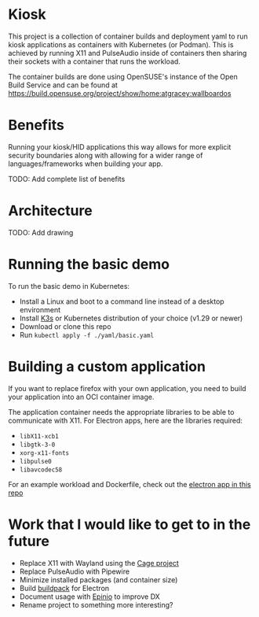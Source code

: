 # Kiosk

This project is a collection of container builds and deployment yaml to run kiosk applications as containers with Kubernetes (or Podman). This is achieved by running X11 and PulseAudio inside of containers then sharing their sockets with a container that runs the workload.

The container builds are done using OpenSUSE's instance of the Open Build Service and can be found at https://build.opensuse.org/project/show/home:atgracey:wallboardos

# Benefits

Running your kiosk/HID applications this way allows for more explicit security boundaries along with allowing for a wider range of languages/frameworks when building your app.

TODO: Add complete list of benefits

# Architecture

TODO: Add drawing

# Running the basic demo

To run the basic demo in Kubernetes:
- Install a Linux and boot to a command line instead of a desktop environment
- Install [K3s](k3s.io) or Kubernetes distribution of your choice (v1.29 or newer)
- Download or clone this repo
- Run `kubectl apply -f ./yaml/basic.yaml`

# Building a custom application

If you want to replace firefox with your own application, you need to build your application into an OCI container image. 

The application container needs the appropriate libraries to be able to communicate with X11. For Electron apps, here are the libraries required:

- `libX11-xcb1`
- `libgtk-3-0`
- `xorg-x11-fonts`
- `libpulse0`
- `libavcodec58`

For an example workload and Dockerfile, check out the [electron app in this repo](./electron-example/)

# Work that I would like to get to in the future

- Replace X11 with Wayland using the [Cage project](https://github.com/cage-kiosk/cage)
- Replace PulseAudio with Pipewire
- Minimize installed packages (and container size)
- Build [buildpack](https://buildpacks.io) for Electron
- Document usage with [Epinio](https://epinio.io) to improve DX
- Rename project to something more interesting?
